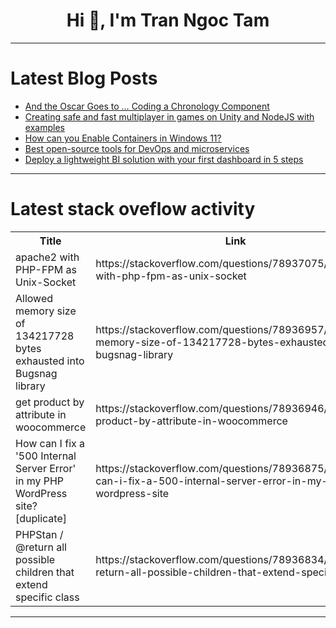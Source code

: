 <h1 align="center">Hi 👋, I'm Tran Ngoc Tam</h1>

---

# Latest Blog Posts 
<!-- BLOG-POST-LIST:START -->
- [And the Oscar Goes to … Coding a Chronology Component](https://dev.to/madsstoumann/and-the-oscar-goes-to-coding-a-chronology-component-24hf)
- [Creating safe and fast multiplayer in games on Unity and NodeJS with examples](https://dev.to/devsdaddy/creating-safe-and-fast-multiplayer-in-games-on-unity-and-nodejs-with-examples-3hk8)
- [How can you Enable Containers in Windows 11?](https://dev.to/winsides/how-can-you-enable-containers-in-windows-11-593a)
- [Best open-source tools for DevOps and microservices](https://dev.to/selvapa/best-open-source-tools-for-devops-and-microservices-2o5o)
- [Deploy a lightweight BI solution with your first dashboard in 5 steps](https://dev.to/jypelle/deploy-a-lightweight-bi-solution-with-your-first-dashboard-in-5-steps-5gi9)
<!-- BLOG-POST-LIST:END -->

---

# Latest stack oveflow activity
<table>
  <tr><th>Title</th><th>Link</th></tr>
  <!-- STACKOVERFLOW:START --><tr><td>apache2 with PHP-FPM as Unix-Socket</td><td>https://stackoverflow.com/questions/78937075/apache2-with-php-fpm-as-unix-socket</td></tr><tr><td>Allowed memory size of 134217728 bytes exhausted into Bugsnag library</td><td>https://stackoverflow.com/questions/78936957/allowed-memory-size-of-134217728-bytes-exhausted-into-bugsnag-library</td></tr><tr><td>get product by attribute in woocommerce</td><td>https://stackoverflow.com/questions/78936946/get-product-by-attribute-in-woocommerce</td></tr><tr><td>How can I fix a &#39;500 Internal Server Error&#39; in my PHP WordPress site? [duplicate]</td><td>https://stackoverflow.com/questions/78936875/how-can-i-fix-a-500-internal-server-error-in-my-php-wordpress-site</td></tr><tr><td>PHPStan / @return all possible children that extend specific class</td><td>https://stackoverflow.com/questions/78936834/phpstan-return-all-possible-children-that-extend-specific-class</td></tr><!-- STACKOVERFLOW:END -->
</table>

---


